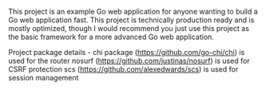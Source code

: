 This project is an example Go web application for anyone wanting to build a Go web application fast.
This project is technically production ready and is mostly optimized, though I would recommend you just use this project as the basic framework for a more advanced Go web application. 

Project package details - 
chi package (https://github.com/go-chi/chi) is used for the router
nosurf (https://github.com/justinas/nosurf) is used for CSRF protection
scs (https://github.com/alexedwards/scs) is used for session management
